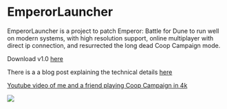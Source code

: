 # EmperorLauncher

EmperorLauncher is a project to patch Emperor: Battle for Dune to run well on modern systems, with high resolution support, online multiplayer with direct ip connection, and resurrected the long dead Coop Campaign mode.

Download v1.0 [here](https://github.com/wheybags/EmperorLauncher/releases/download/v1.0/EmperorLauncher.v1.0.zip)

There is a a blog post explaining the technical details [here](https://wheybags.com/blog/emperor.html)

[Youtube video of me and a friend playing Coop Campaign in 4k](http://www.youtube.com/watch?v=b-xWWKqjg54)

[![](http://img.youtube.com/vi/b-xWWKqjg54/0.jpg)](http://www.youtube.com/watch?v=b-xWWKqjg54)
